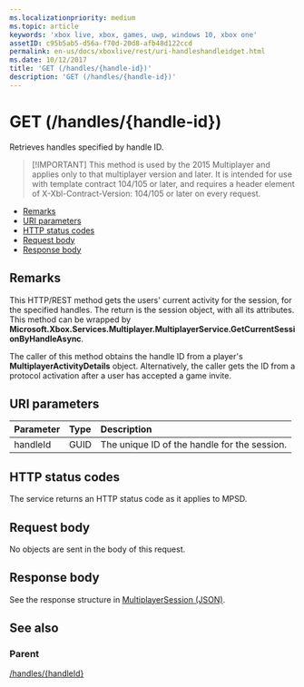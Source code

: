 ```yaml
---
ms.localizationpriority: medium
ms.topic: article
keywords: 'xbox live, xbox, games, uwp, windows 10, xbox one'
assetID: c95b5ab5-d56a-f70d-20d8-afb48d122ccd
permalink: en-us/docs/xboxlive/rest/uri-handleshandleidget.html
ms.date: 10/12/2017
title: 'GET (/handles/{handle-id})'
description: 'GET (/handles/{handle-id})'
---
```


# GET \(/handles/{handle-id}\)

Retrieves handles specified by handle ID.

> \[!IMPORTANT\] This method is used by the 2015 Multiplayer and applies only to that multiplayer version and later. It is intended for use with template contract 104/105 or later, and requires a header element of X-Xbl-Contract-Version: 104/105 or later on every request.

* [Remarks](get-handles-handle-id.md#ID4ET)
* [URI parameters](get-handles-handle-id.md#ID4EDB)
* [HTTP status codes](get-handles-handle-id.md#ID4EOB)
* [Request body](get-handles-handle-id.md#ID4EUB)
* [Response body](get-handles-handle-id.md#ID4E5B)

## Remarks <a id="ID4ET"></a>

This HTTP/REST method gets the users' current activity for the session, for the specified handles. The return is the session object, with all its attributes. This method can be wrapped by **Microsoft.Xbox.Services.Multiplayer.MultiplayerService.GetCurrentSessionByHandleAsync**.

The caller of this method obtains the handle ID from a player's **MultiplayerActivityDetails** object. Alternatively, the caller gets the ID from a protocol activation after a user has accepted a game invite.

## URI parameters <a id="ID4EDB"></a>

| Parameter | Type | Description |
| :--- | :--- | :--- |
| handleId | GUID | The unique ID of the handle for the session. |

## HTTP status codes <a id="ID4EOB"></a>

The service returns an HTTP status code as it applies to MPSD.  


## Request body <a id="ID4EUB"></a>

No objects are sent in the body of this request.

## Response body <a id="ID4E5B"></a>

See the response structure in [MultiplayerSession \(JSON\)](https://github.com/LucienHH/docs-xsapi/tree/8aaeb3d77dec37e3bd2a1d99ea913649665f2490/json/json-multiplayersession.md).  


## See also <a id="ID4EKC"></a>

### Parent <a id="ID4EMC"></a>

[/handles/{handleId}](https://github.com/LucienHH/docs-xsapi/tree/8aaeb3d77dec37e3bd2a1d99ea913649665f2490/work-in-progress/session-directory/uri-handleshandleid.md)

